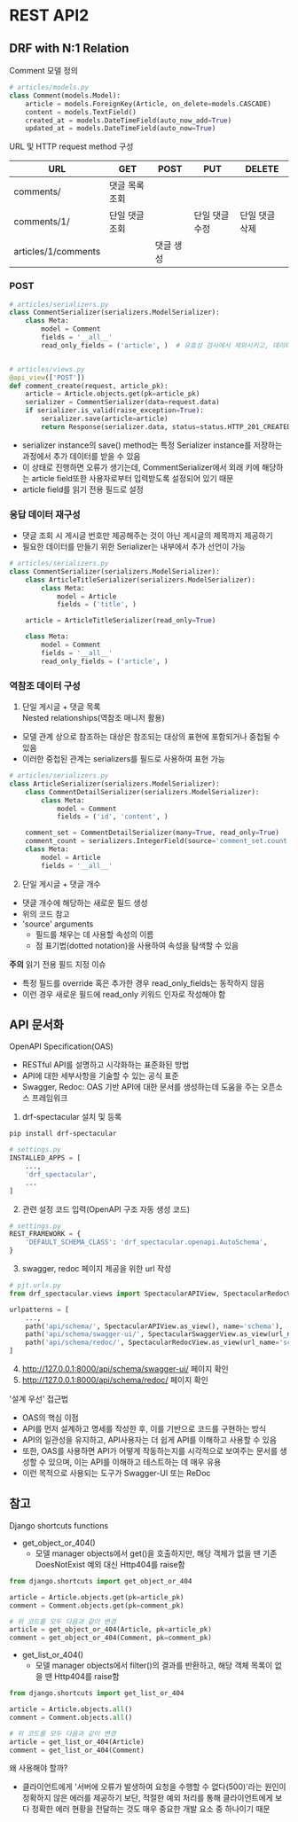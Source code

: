 # REST API2

## DRF with N:1 Relation

Comment 모델 정의
```python
# articles/models.py
class Comment(models.Model):
    article = models.ForeignKey(Article, on_delete=models.CASCADE)
    content = models.TextField()
    created_at = models.DateTimeField(auto_now_add=True)
    updated_at = models.DateTimeField(auto_now=True)
```

URL 및 HTTP request method 구성  

|URL|GET|POST|PUT|DELETE|
|---|---|----|---|------|
|comments/|댓글 목록 조회||||
|comments/1/|단일 댓글 조회||단일 댓글 수정|단일 댓글 삭제|
|articles/1/comments||댓글 생성|||

### POST
```python
# articles/serializers.py
class CommentSerializer(serializers.ModelSerializer):
    class Meta:
        model = Comment
        fields = '__all__'
        read_only_fields = ('article', )  # 유효성 검사에서 제외시키고, 데이터 조회 시에는 출력하는 필드


# articles/views.py
@api_view(['POST'])
def comment_create(request, article_pk):
    article = Article.objects.get(pk=article_pk)
    serializer = CommentSerializer(data=request.data)
    if serializer.is_valid(raise_exception=True):
        serializer.save(article=article)
        return Response(serializer.data, status=status.HTTP_201_CREATED)
```
- serializer instance의 save() method는 특정 Serializer instance를 저장하는 과정에서 추가 데이터를 받을 수 있음
- 이 상태로 진행하면 오류가 생기는데, CommentSerializer에서 외래 키에 해당하는 article field또한 사용자로부터 입력받도록 설정되어 있기 때문
- article field를 읽기 전용 필드로 설정

### 응답 데이터 재구성
- 댓글 조회 시 게시글 번호만 제공해주는 것이 아닌 게시글의 제목까지 제공하기
- 필요한 데이터를 만들기 위한 Serializer는 내부에서 추가 선언이 가능
```python
# articles/serializers.py
class CommentSerializer(serializers.ModelSerializer):
    class ArticleTitleSerializer(serializers.ModelSerializer):
        class Meta:
            model = Article
            fields = ('title', )

    article = ArticleTitleSerializer(read_only=True)

    class Meta:
        model = Comment
        fields = '__all__'
        read_only_fields = ('article', )
```

### 역참조 데이터 구성
1. 단일 게시글 + 댓글 목록  
Nested relationships(역참조 매니저 활용)
- 모델 관계 상으로 참조하는 대상은 참조되는 대상의 표현에 포함되거나 중첩될 수 있음
- 이러한 중첩된 관계는 serializers를 필드로 사용하여 표현 가능
```python
# articles/serializers.py
class ArticleSerializer(serializers.ModelSerializer):
    class CommentDetailSerializer(serializers.ModelSerializer):
        class Meta:
            model = Comment
            fields = ('id', 'content', )

    comment_set = CommentDetailSerializer(many=True, read_only=True)
    comment_count = serializers.IntegerField(source='comment_set.count', read_only=True)  # 댓글 개수에 해당하는 새로운 필드 생성
    class Meta:
        model = Article
        fields = '__all__'
```
2. 단일 게시글 + 댓글 개수
- 댓글 개수에 해당하는 새로운 필드 생성
- 위의 코드 참고
- 'source' arguments
  - 필드를 채우는 데 사용할 속성의 이름
  - 점 표기법(dotted notation)을 사용하여 속성을 탐색할 수 있음  

**주의** 읽기 전용 필드 지정 이슈
- 특정 필드를 override 혹은 추가한 경우 read_only_fields는 동작하지 않음
- 이런 경우 새로운 필드에 read_only 키워드 인자로 작성해야 함

## API 문서화
OpenAPI Specification(OAS)
- RESTful API를 설명하고 시각화하는 표준화된 방법
- API에 대한 세부사항을 기술할 수 있는 공식 표준
- Swagger, Redoc: OAS 기반 API에 대한 문서를 생성하는데 도움을 주는 오픈소스 프레임워크  

1. drf-spectacular 설치 및 등록
```bash
pip install drf-spectacular
```
```python
# settings.py
INSTALLED_APPS = [
    ..., 
    'drf_spectacular', 
    ...
]
```
2. 관련 설정 코드 입력(OpenAPI 구조 자동 생성 코드)
```python
# settings.py
REST_FRAMEWORK = {
    'DEFAULT_SCHEMA_CLASS': 'drf_spectacular.openapi.AutoSchema', 
}
```
3. swagger, redoc 페이지 제공을 위한 url 작성
```python
# pjt.urls.py
from drf_spectacular.views import SpectacularAPIView, SpectacularRedocView, SpectacularSwaggerView

urlpatterns = [
    ..., 
    path('api/schema/', SpectacularAPIView.as_view(), name='schema'), 
    path('api/schema/swagger-ui/', SpectacularSwaggerView.as_view(url_name='schema'), name='swagger_ui'), 
    path('api/schema/redoc/', SpectacularRedocView.as_view(url_name='schema'), name='redoc'), 
]
```
4. http://127.0.0.1:8000/api/schema/swagger-ui/ 페이지 확인
5. http://127.0.0.1:8000/api/schema/redoc/ 페이지 확인  

'설계 우선' 접근법
- OAS의 핵심 이점
- API를 먼저 설계하고 명세를 작성한 후, 이를 기반으로 코드를 구현하는 방식
- API의 일관성을 유지하고, API사용자는 더 쉽게 API를 이해하고 사용할 수 있음
- 또한, OAS를 사용하면 API가 어떻게 작동하는지를 시각적으로 보여주는 문서를 생성할 수 있으며, 이는 API를 이해하고 테스트하는 데 매우 유용
- 이런 목적으로 사용되는 도구가 Swagger-UI 또는 ReDoc

## 참고
Django shortcuts functions
- get_object_or_404()
  - 모델 manager objects에서 get()을 호출하지만, 해당 객체가 없을 땐 기존 DoesNotExist 예외 대신 Http404를 raise함
```python
from django.shortcuts import get_object_or_404

article = Article.objects.get(pk=article_pk)
comment = Comment.objects.get(pk=comment_pk)

# 위 코드를 모두 다음과 같이 변경
article = get_object_or_404(Article, pk=article_pk)
comment = get_object_or_404(Comment, pk=comment_pk)
```
- get_list_or_404()
  - 모델 manager objects에서 filter()의 결과를 반환하고, 해당 객체 목록이 없을 땐 Http404를 raise함
```python
from django.shortcuts import get_list_or_404

article = Article.objects.all()
comment = Comment.objects.all()

# 위 코드를 모두 다음과 같이 변경
article = get_list_or_404(Article)
comment = get_list_or_404(Comment)
```

왜 사용해야 할까?
- 클라이언트에게 '서버에 오류가 발생하여 요청을 수행할 수 없다(500)'라는 원인이 정확하지 않은 에러를 제공하기 보단, 적절한 예외 처리를 통해 클라이언트에게 보다 정확한 에러 현황을 전달하는 것도 매우 중요한 개발 요소 중 하나이기 때문